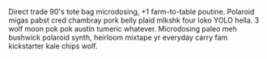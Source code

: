 Direct trade 90's tote bag microdosing, +1 farm-to-table poutine. Polaroid migas pabst cred chambray pork belly plaid mlkshk four loko YOLO hella. 3 wolf moon pok pok austin tumeric whatever. Microdosing paleo meh bushwick polaroid synth, heirloom mixtape yr everyday carry fam kickstarter kale chips wolf.